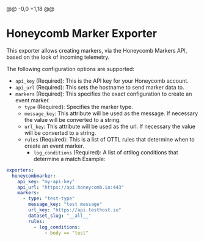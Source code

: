 @@ -0,0 +1,18 @@
# Honeycomb Marker Exporter

This exporter allows creating markers, via the Honeycomb Markers API, based on the look of incoming telemetry. 

The following configuration options are supported:

* `api_key` (Required): This is the API key for your Honeycomb account.
* `api_url` (Required): This sets the hostname to send marker data to.
* `markers` (Required): This specifies the exact configuration to create an event marker. 
  * `type` (Required): Specifies the marker type. 
  * `message_key`: This attribute will be used as the message. If necessary the value will be converted to a string.
  * `url_key`: This attribute will be used as the url. If necessary the value will be converted to a string.
  * `rules` (Required): This is a list of OTTL rules that determine when to create an event marker. 
    * `log_conditions` (Required): A list of ottllog conditions that determine a match
  Example:

```yaml
exporters:
  honeycombmarker:
    api_key: "my-api-key"
    api_url: "https://api.honeycomb.io:443"
    markers:
      - type: "test-type"
        message_key: "test message"
        url_key: "https://api.testhost.io"
        dataset_slug: "__all__"
        rules:
          - log_conditions:
              - body == "test"
```